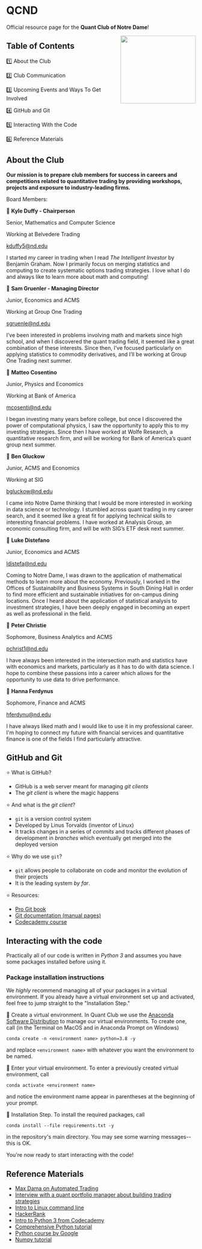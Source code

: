 # QCND
Official resource page for the **Quant Club of Notre Dame**!

<img align="right" width="200" height="180" src="https://github.com/kyduff/qcnd/blob/readme_updates/nd_logo.png">

## Table of Contents

:one: About the Club

:two: Club Communication

:three: Upcoming Events and Ways To Get Involved

:four: GitHub and Git

:five: Interacting With the Code

:six: Reference Materials

## About the Club

**Our mission is to prepare club members for success in careers and competitions related to quantitative trading by providing workshops, projects and exposure to industry-leading firms.**

Board Members:

:small_orange_diamond: **Kyle Duffy - Chairperson**

Senior, Mathematics and Computer Science

Working at Belvedere Trading

kduffy5@nd.edu

I started my career in trading when I read *The Intelligent Investor* by Benjamin Graham. Now I primarily focus on merging statistics and computing to create systematic options trading strategies. I love what I do and always like to learn more about math and computing!

:small_orange_diamond: **Sam Gruenler - Managing Director**

Junior, Economics and ACMS

Working at Group One Trading

sgruenle@nd.edu

I’ve been interested in problems involving math and markets since high school, and when I discovered the quant trading field, it seemed like a great combination of these interests. Since then, I’ve focused particularly on applying statistics to commodity derivatives, and I’ll be working at Group One Trading next summer.

:small_orange_diamond: **Matteo Cosentino**

Junior, Physics and Economics

Working at Bank of America

mcosenti@nd.edu

I began investing many years before college, but once I discovered the power of computational physics, I saw the opportunity to apply this to my investing strategies. Since then I have worked at Wolfe Research, a quantitative research firm, and will be working for Bank of America’s quant group next summer.

:small_orange_diamond: **Ben Gluckow**

Junior, ACMS and Economics

Working at SIG

bgluckow@nd.edu

I came into Notre Dame thinking that I would be more interested in working in data science or technology. I stumbled across quant trading in my career search, and it seemed like a great fit for applying technical skills to interesting financial problems. I have worked at Analysis Group, an economic consulting firm, and will be with SIG’s ETF desk next summer. 

:small_orange_diamond: **Luke Distefano**

Junior, Economics and ACMS

ldistefa@nd.edu

Coming to Notre Dame, I was drawn to the application of mathematical methods to learn more about the economy. Previously, I worked in the Offices of Sustainability and Business Systems in South Dining Hall in order to find more efficient and sustainable initiatives for on-campus dining locations. Once I heard about the application of statistical analysis to investment strategies, I have been deeply engaged in becoming an expert as well as professional in the field.

:small_orange_diamond: **Peter Christie**

Sophomore, Business Analytics and ACMS

pchrist1@nd.edu

I have always been interested in the intersection math and statistics have with economics and markets, particularly as it has to do with data science. I hope to combine these passions into a career which allows for the opportunity to use data to drive performance.

:small_orange_diamond: **Hanna Ferdynus**
 
Sophomore, Finance and ACMS

hferdynu@nd.edu

I have always liked math and I would like to use it in my professional career. I'm hoping to connect my future with financial services and quantitative finance is one of the fields I find particularly attractive.

## GitHub and Git

:star: What is GitHub?

* GitHub is a web server meant for managing *git clients*
* The *git client* is where the magic happens

:star: And what is the *git client*?

* `git` is a version control system
* Developed by Linus Torvalds (inventor of Linux)
* It tracks changes in a series of *commits* and tracks different phases of development in *branches* which eventually get merged into the deployed version

:star: Why do we use `git`?

* `git` allows people to collaborate on code and monitor the evolution of their projects
* It is the leading system *by far*.

:star: Resources:

* [Pro Git book](https://git-scm.com/book/en/v2)
* [Git documentation (manual pages)](https://git-scm.com/docs)
* [Codecademy course](https://www.codecademy.com/learn/learn-git)

## Interacting with the code

Practically all of our code is written in *Python 3* and assumes you have some packages installed before using it.

### Package installation instructions
We *highly* recommend managing all of your packages in a virtual environment. If you already have a virtual environment set up and activated, feel free to jump straight to the "Installation Step."

:gift: Create a virtual environment.  In Quant Club we use the [Anaconda Software Distribution](https://docs.conda.io/projects/conda/en/latest/user-guide/tasks/manage-environments.html) to manage our virtual environments. To create one, call (in the Terminal on MacOS and in Anaconda Prompt on Windows)
```
conda create -n <environment name> python=3.8 -y
```
and replace `<environment name>` with whatever you want the environment to be named.

:gift: Enter your virtual environment.  To enter a previously created virtual environment, call
```
conda activate <environment name>
```
and notice the environment name appear in parentheses at the beginning of your prompt.

:gift: Installation Step.  To install the required packages, call
```
conda install --file requirements.txt -y
```
in the repository's main directory. You may see some warning messages--this is OK.

You're now ready to start interacting with the code!

## Reference Materials

* [Max Dama on Automated Trading](http://isomorphisms.sdf.org/maxdama.pdf)
* [Interview with a quant portfolio manager about building trading strategies](https://blog.quandl.com/interview-with-a-quant-part-one)
* [Intro to Linux command line](https://ubuntu.com/tutorials/command-line-for-beginners#1-overview)
* [HackerRank](https://www.hackerrank.com/)
* [Intro to Python 3 from Codecademy](https://www.codecademy.com/learn/learn-python-3)
* [Comprehensive Python tutorial](https://docs.python.org/3/tutorial/)
* [Python course by Google](https://developers.google.com/edu/python/introduction)
* [Numpy tutorial](https://cs231n.github.io/python-numpy-tutorial/)
